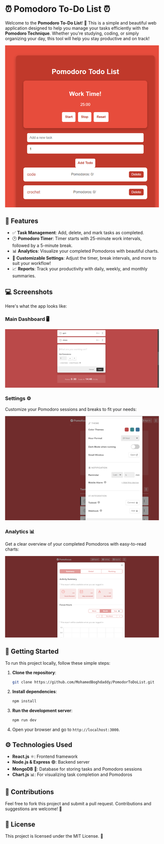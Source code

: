# ⏰ Pomodoro To-Do List ⏰

Welcome to the **Pomodoro To-Do List**! 🎯 This is a simple and beautiful web application designed to help you manage your tasks efficiently with the **Pomodoro Technique**. Whether you're studying, coding, or simply organizing your day, this tool will help you stay productive and on track!

![Main Screenshot](./images/main.png)

## 📝 Features

- ✅ **Task Management**: Add, delete, and mark tasks as completed.
- 🕑 **Pomodoro Timer**: Timer starts with 25-minute work intervals, followed by a 5-minute break.
- 📊 **Analytics**: Visualize your completed Pomodoros with beautiful charts.
- 🎨 **Customizable Settings**: Adjust the timer, break intervals, and more to suit your workflow!
- 📈 **Reports**: Track your productivity with daily, weekly, and monthly summaries.

## 💻 Screenshots

Here's what the app looks like:

### Main Dashboard 🖥️

![Dashboard](./images/dashboard.png)

### Settings ⚙️

Customize your Pomodoro sessions and breaks to fit your needs:

![Settings](./images/setting.png)

### Analytics 📊

Get a clear overview of your completed Pomodoros with easy-to-read charts:

![Analytics](./images/analytics.png)

## 🚀 Getting Started

To run this project locally, follow these simple steps:

1. **Clone the repository**:
    ```bash
    git clone https://github.com/MohamedBoghdaddy/PomodorToDoList.git
    ```

2. **Install dependencies**:
    ```bash
    npm install
    ```

3. **Run the development server**:
    ```bash
    npm run dev
    ```

4. Open your browser and go to `http://localhost:3000`.

## ⚙️ Technologies Used

- **React.js** ⚛️: Frontend framework
- **Node.js & Express** 🟢: Backend server
- **MongoDB** 🍃: Database for storing tasks and Pomodoro sessions
- **Chart.js** 📊: For visualizing task completion and Pomodoros

## 🤝 Contributions

Feel free to fork this project and submit a pull request. Contributions and suggestions are welcome! 🙌

## 📄 License

This project is licensed under the MIT License. 📜
